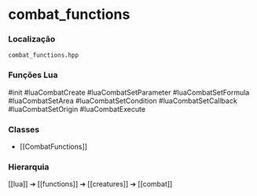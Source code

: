 # combat_functions

### Localização
`combat_functions.hpp`

### Funções Lua
#init
#luaCombatCreate
#luaCombatSetParameter
#luaCombatSetFormula
#luaCombatSetArea
#luaCombatSetCondition
#luaCombatSetCallback
#luaCombatSetOrigin
#luaCombatExecute

### Classes
- [[CombatFunctions]]

### Hierarquia
[[lua]] ➔ [[functions]] ➔ [[creatures]] ➔ [[combat]]
